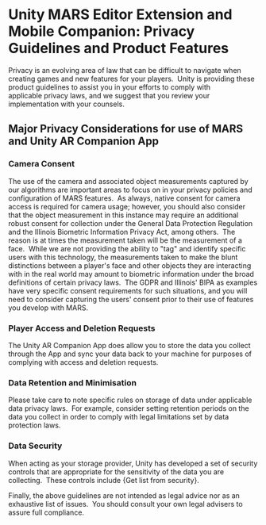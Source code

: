 # Unity MARS Editor Extension and Mobile Companion: Privacy Guidelines and Product Features
Privacy is an evolving area of law that can be difficult to navigate when creating games and new features for your players.  Unity is providing these product guidelines to assist you in your efforts to comply with applicable privacy laws, and we suggest that you review your implementation with your counsels.
## Major Privacy Considerations for use of MARS and Unity AR Companion App
### Camera Consent
The use of the camera and associated object measurements captured by our algorithms are important areas to focus on in your privacy policies and configuration of MARS features.  As always, native consent for camera access is required for camera usage; however, you should also consider that the object measurement in this instance may require an additional robust consent for collection under the General Data Protection Regulation and the Illinois Biometric Information Privacy Act, among others.  The reason is at times the measurement taken will be the measurement of a face.  While we are not providing the ability to "tag" and identify specific users with this technology, the measurements taken to make the blunt distinctions between a player's face and other objects they are interacting with in the real world may amount to biometric information under the broad definitions of certain privacy laws.  The GDPR and Illinois' BIPA as examples have very specific consent requirements for such situations, and you will need to consider capturing the users' consent prior to their use of features you develop with MARS.
### Player Access and Deletion Requests
The Unity AR Companion App does allow you to store the data you collect through the App and sync your data back to your machine for purposes of complying with access and deletion requests.  
### Data Retention and Minimisation
Please take care to note specific rules on storage of data under applicable data privacy laws.  For example, consider setting retention periods on the data you collect in order to comply with legal limitations set by data protection laws.  
### Data Security
When acting as your storage provider, Unity has developed a set of security controls that are appropriate for the sensitivity of the data you are collecting.  These controls include {Get list from security}.

Finally, the above guidelines are not intended as legal advice nor as an exhaustive list of issues.  You should consult your own legal advisers to assure full compliance.

